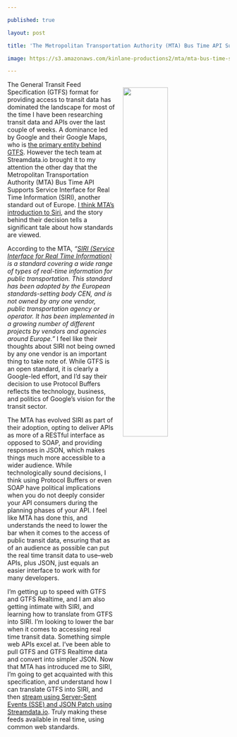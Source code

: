 ---
published: true
layout: post
title: 'The Metropolitan Transportation Authority (MTA) Bus Time API Supports Service'
image: https://s3.amazonaws.com/kinlane-productions2/mta/mta-bus-time-siri.png
---

<p><a href="http://bustime.mta.info/wiki/Developers/SIRIIntro"><img src="https://s3.amazonaws.com/kinlane-productions2/mta/mta-bus-time-siri.png" align="right" width="45%" style="padding: 15px;" /></a>
<p>The General Transit Feed Specification (GTFS) format for providing access to transit data has dominated the landscape for most of the time I have been researching transit data and APIs over the last couple of weeks. A dominance led by Google and their Google Maps, who is <a href="https://developers.google.com/transit/">the primary entity behind GTFS</a>. However the tech team at Streamdata.io brought it to my attention the other day that the Metropolitan Transportation Authority (MTA) Bus Time API Supports Service Interface for Real Time Information (SIRI), another standard out of Europe. <a href="http://bustime.mta.info/wiki/Developers/SIRIIntro">I think MTA’s introduction to Siri</a>, and the story behind their decision tells a significant tale about how standards are viewed.

<p>According to the MTA, <em>“<a href="http://user47094.vs.easily.co.uk/siri/overview.htm">SIRI (Service Interface for Real Time Information)</a> is a standard covering a wide range of types of real-time information for public transportation.  This standard has been adopted by the European standards-setting body CEN, and is not owned by any one vendor, public transportation agency or operator.  It has been implemented in a growing number of different projects by vendors and agencies around Europe.”</em> I feel like their thoughts about SIRI not being owned by any one vendor is an important thing to take note of. While GTFS is an open standard, it is clearly a Google-led effort, and I’d say their decision to use Protocol Buffers reflects the technology, business, and politics of Google’s vision for the transit sector.

<p>The MTA has evolved SIRI as part of their adoption, opting to deliver APIs as more of a RESTful interface as opposed to SOAP, and providing responses in JSON, which makes things much more accessible to a wider audience. While technologically sound decisions, I think using Protocol Buffers or even SOAP have political implications when you do not deeply consider your API consumers during the planning phases of your API. I feel like MTA has done this, and understands the need to lower the bar when it comes to the access of public transit data, ensuring that as of an audience as possible can put the real time transit data to use–web APIs, plus JSON, just equals an easier interface to work with for many developers.

<p>I’m getting up to speed with GTFS and GTFS Realtime, and I am also getting intimate with SIRI, and learning how to translate from GTFS into SIRI. I’m looking to lower the bar when it comes to accessing real time transit data. Something simple web APIs excel at. I’ve been able to pull GTFS and GTFS Realtime data and convert into simpler JSON. Now that MTA has introduced me to SIRI, I’m going to get acquainted with this specification, and understand how I can translate GTFS into SIRI, and then <a href="http://apis.how/streamdata">stream using Server-Sent Events (SSE) and JSON Patch using Streamdata.io</a>. Truly making these feeds available in real time, using common web standards.


